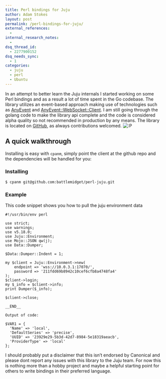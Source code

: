```yaml
---
title: Perl bindings for Juju
author: Adam Stokes
layout: post
permalink: /perl-bindings-for-juju/
external_references:
  - 
internal_research_notes:
  - 
dsq_thread_id:
  - 2277900152
dsq_needs_sync:
  - 1
categories:
  - juju
  - perl
  - Ubuntu
---
```

In an attempt to better learn the Juju internals I started working on some Perl bindings and as a result a lot of time spent in the Go codebase. The library utilizes an event-based approach making use of technologies such as [AnyEvent][1] and [AnyEvent::WebSocket::Client][2]. I am still going through the golang code to make the library api complete and the code is considered alpha quality so not recommended in production by any means. The library is located on [GitHub][3], as always contributions welcomed. <img src="http://i2.wp.com/astokes.org/wp-includes/images/smilies/icon_razz.gif?w=720" alt=":P" class="wp-smiley" data-recalc-dims="1" />

## A quick walkthrough

Installing is easy with `cpanm`, simply point the client at the github repo and the dependencies will be handled for you:

### Installing

`$ cpanm git@github.com:battlemidget/perl-juju.git`

### Example

This code snippet shows you how to pull the juju environment data

    #!/usr/bin/env perl
    
    use strict;
    use warnings;
    use v5.18.0;
    use Juju::Environment;
    use Mojo::JSON qw(j);
    use Data::Dumper;
    
    $Data::Dumper::Indent = 1;
    
    my $client = Juju::Environment->new(
        endpoint => 'wss://10.0.3.1:17070/',
        password => '211fdd69b8942c10cef6cfb8a4748fa4'
    );
    $client->login;
    my $_info = $client->info;
    print Dumper($_info);
    
    $client->close;
    
    __END__
    
    Output of code:
    
    $VAR1 = {
      'Name' => 'local',
      'DefaultSeries' => 'precise',
      'UUID' => '23929e29-5b3d-42d7-8984-5e18319aeacb',
      'ProviderType' => 'local'
    };
    

I should probably put a disclaimer that this isn&#8217;t endorsed by Canonical and please dont report any issues with this library to the Juju team. For now this is nothing more than a hobby project and maybe a helpful starting point for others to write bindings in their preferred language.

 [1]: https://metacpan.org/pod/AnyEvent
 [2]: https://metacpan.org/pod/AnyEvent::WebSocket::Client
 [3]: https://github.com/battlemidget/perl-juju